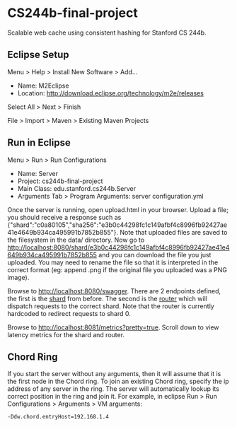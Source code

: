 CS244b-final-project
====================

Scalable web cache using consistent hashing for Stanford CS 244b.

## Eclipse Setup

Menu > Help > Install New Software > Add...

* Name: M2Eclipse
* Location: http://download.eclipse.org/technology/m2e/releases

Select All > Next > Finish

File > Import > Maven > Existing Maven Projects

## Run in Eclipse
Menu > Run > Run Configurations

* Name: Server
* Project: cs244b-final-project
* Main Class: edu.stanford.cs244b.Server
* Arguments Tab > Program Arguments: server configuration.yml

Once the server is running, open upload.html in your browser. Upload a file; you should receive a response such as {"shard":"c0a80105","sha256":"e3b0c44298fc1c149afbf4c8996fb92427ae41e4649b934ca495991b7852b855"}. Note that uploaded files are saved to the filesystem in the data/ directory. Now go to [http://localhost:8080/shard/e3b0c44298fc1c149afbf4c8996fb92427ae41e4649b934ca495991b7852b855](http://localhost:8080/shard/e3b0c44298fc1c149afbf4c8996fb92427ae41e4649b934ca495991b7852b855) and you can download the file you just uploaded. You may need to rename the file so that it is interpreted in the correct format (eg: append .png if the original file you uploaded was a PNG image).

Browse to [http://localhost:8080/swagger](http://localhost:8080/swagger). There are 2 endpoints defined, the first is the [shard](http://localhost:8080/swagger#!/shard) from before. The second is the [router](http://localhost:8080/swagger#!/router) which will dispatch requests to the correct shard. Note that the router is currently hardcoded to redirect requests to shard 0.

Browse to [http://localhost:8081/metrics?pretty=true](http://localhost:8081/metrics?pretty=true). Scroll down to view latency metrics for the shard and router.

## Chord Ring ##
If you start the server without any arguments, then it will assume that it is the first node in the Chord ring. To join an existing Chord ring, specify the ip address of any server in the ring. The server will automatically lookup its correct position in the ring and join it. For example, in eclipse Run > Run Configurations > Arguments > VM arguments:

    -Ddw.chord.entryHost=192.168.1.4
